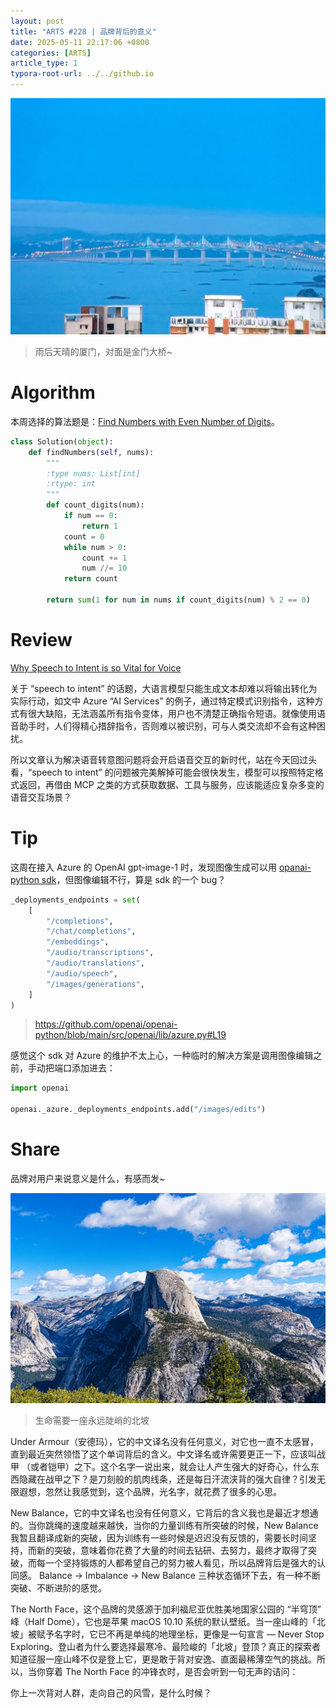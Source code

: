 ```yaml
---
layout: post
title: "ARTS #228 | 品牌背后的意义"
date: 2025-05-11 22:17:06 +0800
categories: [ARTS]
article_type: 1
typora-root-url: ../../github.io
---
```


![](/assets/img/228-caption.jpg)

>雨后天晴的厦门，对面是金门大桥~


# Algorithm

本周选择的算法题是：[Find Numbers with Even Number of Digits](https://leetcode.com/problems/find-numbers-with-even-number-of-digits/)。

```python
class Solution(object):
    def findNumbers(self, nums):
        """
        :type nums: List[int]
        :rtype: int
        """
        def count_digits(num):
            if num == 0:
                return 1
            count = 0
            while num > 0:
                count += 1
                num //= 10
            return count
            
        return sum(1 for num in nums if count_digits(num) % 2 == 0)
```

# Review

[Why Speech to Intent is so Vital for Voice](https://petewarden.com/2024/11/14/why-speech-to-intent-is-so-vital-for-voice/)

关于 “speech to intent” 的话题，大语言模型只能生成文本却难以将输出转化为实际行动，如文中 Azure “AI Services” 的例子，通过特定模式识别指令，这种方式有很大缺陷，无法涵盖所有指令变体，用户也不清楚正确指令短语。就像使用语音助手时，人们得精心措辞指令，否则难以被识别，可与人类交流却不会有这种困扰。

所以文章认为解决语音转意图问题将会开启语音交互的新时代，站在今天回过头看，“speech to intent” 的问题被完美解掉可能会很快发生，模型可以按照特定格式返回，再借由 MCP 之类的方式获取数据、工具与服务，应该能适应复杂多变的语音交互场景？

# Tip

这周在接入 Azure 的 OpenAI gpt-image-1 时，发现图像生成可以用 [opanai-python sdk](https://github.com/openai/openai-python/)，但图像编辑不行，算是 sdk 的一个 bug？

```python
_deployments_endpoints = set(
    [
        "/completions",
        "/chat/completions",
        "/embeddings",
        "/audio/transcriptions",
        "/audio/translations",
        "/audio/speech",
        "/images/generations",
    ]
)
```

> https://github.com/openai/openai-python/blob/main/src/openai/lib/azure.py#L19

感觉这个 sdk 对 Azure 的维护不太上心，一种临时的解决方案是调用图像编辑之前，手动把端口添加进去：

```python
import openai

openai._azure._deployments_endpoints.add("/images/edits")
```

# Share

品牌对用户来说意义是什么，有感而发~

![](/assets/img/228-1.jpg)

>生命需要一座永远陡峭的北坡

Under Armour（安德玛），它的中文译名没有任何意义，对它也一直不太感冒，直到最近突然领悟了这个单词背后的含义。中文译名或许需要更正一下，应该叫战甲 （或者铠甲）之下。这个名字一说出来，就会让人产生强大的好奇心，什么东西隐藏在战甲之下？是刀刻般的肌肉线条，还是每日汗流浃背的强大自律？引发无限遐想，忽然让我感觉到，这个品牌，光名字，就花费了很多的心思。

New Balance，它的中文译名也没有任何意义，它背后的含义我也是最近才想通的。当你跳绳的速度越来越快，当你的力量训练有所突破的时候，New Balance 我暂且翻译成新的突破，因为训练有一些时候是迟迟没有反馈的，需要长时间坚持，而新的突破，意味着你花费了大量的时间去钻研、去努力，最终才取得了突破，而每一个坚持锻炼的人都希望自己的努力被人看见，所以品牌背后是强大的认同感。
Balance -> Imbalance -> New Balance 三种状态循环下去，有一种不断突破、不断进阶的感觉。

The North Face，这个品牌的灵感源于加利福尼亚优胜美地国家公园的 “半穹顶” 峰（Half Dome），它也是苹果 macOS 10.10 系统的默认壁纸。当一座山峰的「北坡」被赋予名字时，它已不再是单纯的地理坐标，更像是一句宣言 — Never Stop Exploring。登山者为什么要选择最寒冷、最险峻的「北坡」登顶？真正的探索者知道征服一座山峰不仅是登上它，更是敢于背对安逸、直面最稀薄空气的挑战。所以，当你穿着 The North Face 的冲锋衣时，是否会听到一句无声的诘问：

你上一次背对人群，走向自己的风雪，是什么时候？

